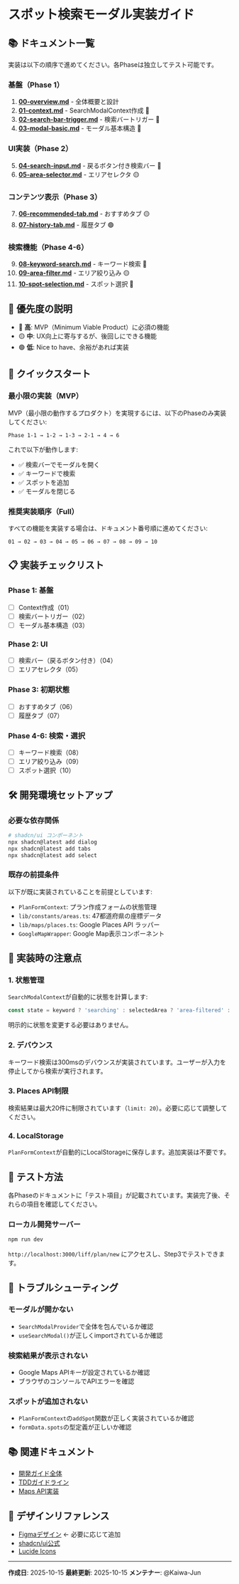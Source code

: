 # スポット検索モーダル実装ガイド

## 📚 ドキュメント一覧

実装は以下の順序で進めてください。各Phaseは独立してテスト可能です。

### 基盤（Phase 1）

1. **[00-overview.md](./00-overview.md)** - 全体概要と設計
2. **[01-context.md](./01-context.md)** - SearchModalContext作成 🔴
3. **[02-search-bar-trigger.md](./02-search-bar-trigger.md)** - 検索バートリガー 🔴
4. **[03-modal-basic.md](./03-modal-basic.md)** - モーダル基本構造 🔴

### UI実装（Phase 2）

5. **[04-search-input.md](./04-search-input.md)** - 戻るボタン付き検索バー 🔴
6. **[05-area-selector.md](./05-area-selector.md)** - エリアセレクタ 🟡

### コンテンツ表示（Phase 3）

7. **[06-recommended-tab.md](./06-recommended-tab.md)** - おすすめタブ 🟡
8. **[07-history-tab.md](./07-history-tab.md)** - 履歴タブ 🟢

### 検索機能（Phase 4-6）

9. **[08-keyword-search.md](./08-keyword-search.md)** - キーワード検索 🔴
10. **[09-area-filter.md](./09-area-filter.md)** - エリア絞り込み 🟡
11. **[10-spot-selection.md](./10-spot-selection.md)** - スポット選択 🔴

## 🎯 優先度の説明

- 🔴 **高**: MVP（Minimum Viable Product）に必須の機能
- 🟡 **中**: UX向上に寄与するが、後回しにできる機能
- 🟢 **低**: Nice to have、余裕があれば実装

## 🚀 クイックスタート

### 最小限の実装（MVP）

MVP（最小限の動作するプロダクト）を実現するには、以下のPhaseのみ実装してください:

```
Phase 1-1 → 1-2 → 1-3 → 2-1 → 4 → 6
```

これで以下が動作します:

- ✅ 検索バーでモーダルを開く
- ✅ キーワードで検索
- ✅ スポットを追加
- ✅ モーダルを閉じる

### 推奨実装順序（Full）

すべての機能を実装する場合は、ドキュメント番号順に進めてください:

```
01 → 02 → 03 → 04 → 05 → 06 → 07 → 08 → 09 → 10
```

## 📋 実装チェックリスト

### Phase 1: 基盤

- [ ] Context作成（01）
- [ ] 検索バートリガー（02）
- [ ] モーダル基本構造（03）

### Phase 2: UI

- [ ] 検索バー（戻るボタン付き）（04）
- [ ] エリアセレクタ（05）

### Phase 3: 初期状態

- [ ] おすすめタブ（06）
- [ ] 履歴タブ（07）

### Phase 4-6: 検索・選択

- [ ] キーワード検索（08）
- [ ] エリア絞り込み（09）
- [ ] スポット選択（10）

## 🛠️ 開発環境セットアップ

### 必要な依存関係

```bash
# shadcn/ui コンポーネント
npx shadcn@latest add dialog
npx shadcn@latest add tabs
npx shadcn@latest add select
```

### 既存の前提条件

以下が既に実装されていることを前提としています:

- `PlanFormContext`: プラン作成フォームの状態管理
- `lib/constants/areas.ts`: 47都道府県の座標データ
- `lib/maps/places.ts`: Google Places API ラッパー
- `GoogleMapWrapper`: Google Map表示コンポーネント

## 📖 実装時の注意点

### 1. 状態管理

`SearchModalContext`が自動的に状態を計算します:

```typescript
const state = keyword ? 'searching' : selectedArea ? 'area-filtered' : 'initial'
```

明示的に状態を変更する必要はありません。

### 2. デバウンス

キーワード検索は300msのデバウンスが実装されています。ユーザーが入力を停止してから検索が実行されます。

### 3. Places API制限

検索結果は最大20件に制限されています（`limit: 20`）。必要に応じて調整してください。

### 4. LocalStorage

`PlanFormContext`が自動的にLocalStorageに保存します。追加実装は不要です。

## 🧪 テスト方法

各Phaseのドキュメントに「テスト項目」が記載されています。実装完了後、それらの項目を確認してください。

### ローカル開発サーバー

```bash
npm run dev
```

`http://localhost:3000/liff/plan/new` にアクセスし、Step3でテストできます。

## 🐛 トラブルシューティング

### モーダルが開かない

- `SearchModalProvider`で全体を包んでいるか確認
- `useSearchModal()`が正しくimportされているか確認

### 検索結果が表示されない

- Google Maps APIキーが設定されているか確認
- ブラウザのコンソールでAPIエラーを確認

### スポットが追加されない

- `PlanFormContext`の`addSpot`関数が正しく実装されているか確認
- `formData.spots`の型定義が正しいか確認

## 📚 関連ドキュメント

- [開発ガイド全体](../CLAUDE.md)
- [TDDガイドライン](../tdd-guidelines.md)
- [Maps API実装](../maps-api-integration.md)

## 🎨 デザインリファレンス

- [Figmaデザイン](#) ← 必要に応じて追加
- [shadcn/ui公式](https://ui.shadcn.com/)
- [Lucide Icons](https://lucide.dev/)

---

**作成日**: 2025-10-15
**最終更新**: 2025-10-15
**メンテナー**: @Kaiwa-Jun

